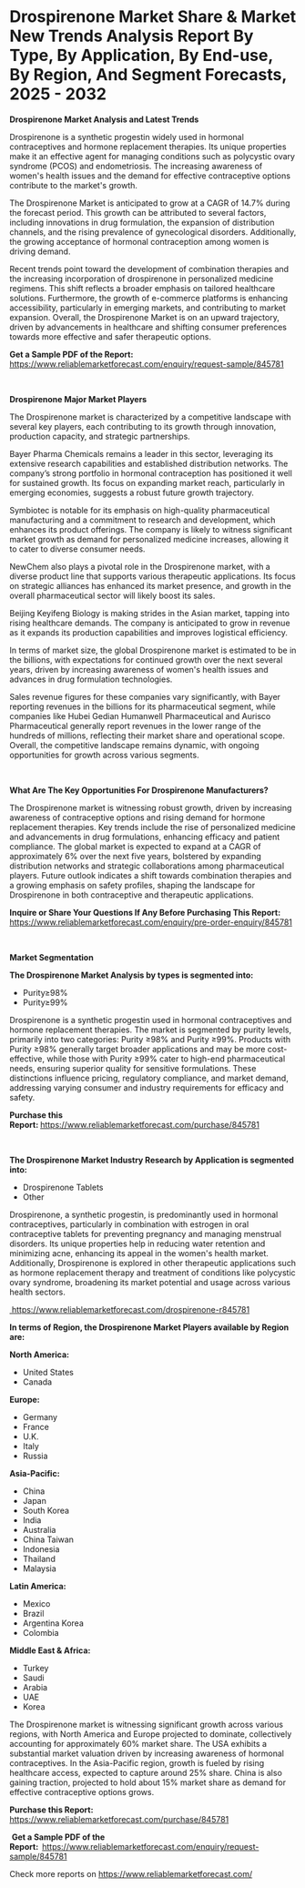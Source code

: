 <p><h1>Drospirenone Market Share & Market New Trends Analysis Report By Type, By Application, By End-use, By Region, And Segment Forecasts, 2025 - 2032</h1></p><p><strong>Drospirenone Market Analysis and Latest Trends</strong></p>
<p><p>Drospirenone is a synthetic progestin widely used in hormonal contraceptives and hormone replacement therapies. Its unique properties make it an effective agent for managing conditions such as polycystic ovary syndrome (PCOS) and endometriosis. The increasing awareness of women's health issues and the demand for effective contraceptive options contribute to the market's growth.</p><p>The Drospirenone Market is anticipated to grow at a CAGR of 14.7% during the forecast period. This growth can be attributed to several factors, including innovations in drug formulation, the expansion of distribution channels, and the rising prevalence of gynecological disorders. Additionally, the growing acceptance of hormonal contraception among women is driving demand.</p><p>Recent trends point toward the development of combination therapies and the increasing incorporation of drospirenone in personalized medicine regimens. This shift reflects a broader emphasis on tailored healthcare solutions. Furthermore, the growth of e-commerce platforms is enhancing accessibility, particularly in emerging markets, and contributing to market expansion. Overall, the Drospirenone Market is on an upward trajectory, driven by advancements in healthcare and shifting consumer preferences towards more effective and safer therapeutic options.</p></p>
<p><strong>Get a Sample PDF of the Report:&nbsp;</strong> <a href="https://www.reliablemarketforecast.com/enquiry/request-sample/845781?utm_campaign=2778&utm_medium=2&utm_source=Github&utm_content=ia&utm_term=01042025&utm_id=drospirenone">https://www.reliablemarketforecast.com/enquiry/request-sample/845781</a></p>
<p>&nbsp;</p>
<p><strong>Drospirenone Major Market Players</strong></p>
<p><p>The Drospirenone market is characterized by a competitive landscape with several key players, each contributing to its growth through innovation, production capacity, and strategic partnerships.</p><p>Bayer Pharma Chemicals remains a leader in this sector, leveraging its extensive research capabilities and established distribution networks. The company’s strong portfolio in hormonal contraception has positioned it well for sustained growth. Its focus on expanding market reach, particularly in emerging economies, suggests a robust future growth trajectory.</p><p>Symbiotec is notable for its emphasis on high-quality pharmaceutical manufacturing and a commitment to research and development, which enhances its product offerings. The company is likely to witness significant market growth as demand for personalized medicine increases, allowing it to cater to diverse consumer needs.</p><p>NewChem also plays a pivotal role in the Drospirenone market, with a diverse product line that supports various therapeutic applications. Its focus on strategic alliances has enhanced its market presence, and growth in the overall pharmaceutical sector will likely boost its sales.</p><p>Beijing Keyifeng Biology is making strides in the Asian market, tapping into rising healthcare demands. The company is anticipated to grow in revenue as it expands its production capabilities and improves logistical efficiency.</p><p>In terms of market size, the global Drospirenone market is estimated to be in the billions, with expectations for continued growth over the next several years, driven by increasing awareness of women's health issues and advances in drug formulation technologies.</p><p>Sales revenue figures for these companies vary significantly, with Bayer reporting revenues in the billions for its pharmaceutical segment, while companies like Hubei Gedian Humanwell Pharmaceutical and Aurisco Pharmaceutical generally report revenues in the lower range of the hundreds of millions, reflecting their market share and operational scope. Overall, the competitive landscape remains dynamic, with ongoing opportunities for growth across various segments.</p></p>
<p>&nbsp;</p>
<p><strong>What Are The Key Opportunities For Drospirenone Manufacturers?</strong></p>
<p><p>The Drospirenone market is witnessing robust growth, driven by increasing awareness of contraceptive options and rising demand for hormone replacement therapies. Key trends include the rise of personalized medicine and advancements in drug formulations, enhancing efficacy and patient compliance. The global market is expected to expand at a CAGR of approximately 6% over the next five years, bolstered by expanding distribution networks and strategic collaborations among pharmaceutical players. Future outlook indicates a shift towards combination therapies and a growing emphasis on safety profiles, shaping the landscape for Drospirenone in both contraceptive and therapeutic applications.</p></p>
<p><strong>Inquire or Share Your Questions If Any Before Purchasing This Report:</strong> <a href="https://www.reliablemarketforecast.com/enquiry/pre-order-enquiry/845781?utm_campaign=2778&utm_medium=2&utm_source=Github&utm_content=ia&utm_term=01042025&utm_id=drospirenone">https://www.reliablemarketforecast.com/enquiry/pre-order-enquiry/845781</a></p>
<p>&nbsp;</p>
<p><strong>Market Segmentation</strong></p>
<p><strong>The Drospirenone Market Analysis by types is segmented into:</strong></p>
<p><ul><li>Purity≥98%</li><li>Purity≥99%</li></ul></p>
<p><p>Drospirenone is a synthetic progestin used in hormonal contraceptives and hormone replacement therapies. The market is segmented by purity levels, primarily into two categories: Purity ≥98% and Purity ≥99%. Products with Purity ≥98% generally target broader applications and may be more cost-effective, while those with Purity ≥99% cater to high-end pharmaceutical needs, ensuring superior quality for sensitive formulations. These distinctions influence pricing, regulatory compliance, and market demand, addressing varying consumer and industry requirements for efficacy and safety.</p></p>
<p><strong>Purchase this Report:&nbsp;</strong><a href="https://www.reliablemarketforecast.com/purchase/845781?utm_campaign=2778&utm_medium=2&utm_source=Github&utm_content=ia&utm_term=01042025&utm_id=drospirenone">https://www.reliablemarketforecast.com/purchase/845781</a></p>
<p>&nbsp;</p>
<p><strong>The Drospirenone Market Industry Research by Application is segmented into:</strong></p>
<p><ul><li>Drospirenone Tablets</li><li>Other</li></ul></p>
<p><p>Drospirenone, a synthetic progestin, is predominantly used in hormonal contraceptives, particularly in combination with estrogen in oral contraceptive tablets for preventing pregnancy and managing menstrual disorders. Its unique properties help in reducing water retention and minimizing acne, enhancing its appeal in the women's health market. Additionally, Drospirenone is explored in other therapeutic applications such as hormone replacement therapy and treatment of conditions like polycystic ovary syndrome, broadening its market potential and usage across various health sectors.</p></p>
<p><a href="https://www.reliablemarketforecast.com/drospirenone-r845781?utm_campaign=2778&utm_medium=2&utm_source=Github&utm_content=ia&utm_term=01042025&utm_id=drospirenone">&nbsp;https://www.reliablemarketforecast.com/drospirenone-r845781</a></p>
<p><strong>In terms of Region, the Drospirenone Market Players available by Region are:</strong></p>
<p>
    <p> <strong> North America: </strong>
        <ul>
            <li>United States</li>
            <li>Canada</li>
        </ul>
        </p> 
    <p> <strong> Europe: </strong>
        <ul>
            <li>Germany</li>
            <li>France</li>
            <li>U.K.</li>
            <li>Italy</li>
            <li>Russia</li>
        </ul>
        </p> 
    <p> <strong> Asia-Pacific: </strong>
        <ul>
            <li>China</li>
            <li>Japan</li>
            <li>South Korea</li>
            <li>India</li>
            <li>Australia</li>
            <li>China Taiwan</li>
            <li>Indonesia</li>
            <li>Thailand</li>
            <li>Malaysia</li>
        </ul>
        </p> 
    <p> <strong> Latin America: </strong>
        <ul>
            <li>Mexico</li>
            <li>Brazil</li>
            <li>Argentina Korea</li>
            <li>Colombia</li>
        </ul>
        </p> 
    <p> <strong> Middle East & Africa: </strong>
        <ul>
            <li>Turkey</li>
            <li>Saudi</li>
            <li>Arabia</li>
            <li>UAE</li>
            <li>Korea</li>
        </ul>
    </p>
    </p>
<p><p>The Drospirenone market is witnessing significant growth across various regions, with North America and Europe projected to dominate, collectively accounting for approximately 60% market share. The USA exhibits a substantial market valuation driven by increasing awareness of hormonal contraceptives. In the Asia-Pacific region, growth is fueled by rising healthcare access, expected to capture around 25% share. China is also gaining traction, projected to hold about 15% market share as demand for effective contraceptive options grows.</p></p>
<p><strong>Purchase this Report: </strong><a href="https://www.reliablemarketforecast.com/purchase/845781?utm_campaign=2778&utm_medium=2&utm_source=Github&utm_content=ia&utm_term=01042025&utm_id=drospirenone">https://www.reliablemarketforecast.com/purchase/845781</a></p>
<p>&nbsp;<strong>Get a Sample PDF of the Report:&nbsp;&nbsp;</strong><a href="https://www.reliablemarketforecast.com/enquiry/request-sample/845781?utm_campaign=2778&utm_medium=2&utm_source=Github&utm_content=ia&utm_term=01042025&utm_id=drospirenone">https://www.reliablemarketforecast.com/enquiry/request-sample/845781</a></p>
<p><strong></strong></p>
<p>Check more reports on <a href="https://www.reliablemarketforecast.com/?utm_campaign=2778&utm_medium=2&utm_source=Github&utm_content=ia&utm_term=01042025&utm_id=drospirenone">https://www.reliablemarketforecast.com/</a></p>